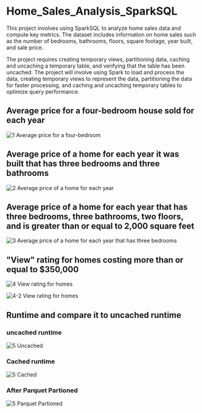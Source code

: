 # Home_Sales_Analysis_SparkSQL
This project involves using SparkSQL to analyze home sales data and compute key metrics. The dataset includes information on home sales such as the number of bedrooms, bathrooms, floors, square footage, year built, and sale price.

The project requires creating temporary views, partitioning data, caching and uncaching a temporary table, and verifying that the table has been uncached. The project will involve using Spark to load and process the data, creating temporary views to represent the data, partitioning the data for faster processing, and caching and uncaching temporary tables to optimize query performance. 

## Average price for a four-bedroom house sold for each year
![1 Average price for a four-bedroom](https://user-images.githubusercontent.com/24644072/230701922-79326713-f2b7-4b9b-bf2a-6f1bd0e2bcbd.PNG)





## Average price of a home for each year it was built that has three bedrooms and three bathrooms
![2 Average price of a home for each year](https://user-images.githubusercontent.com/24644072/230701930-9a3c9e95-0229-42de-93ec-253eee98e5dd.PNG)




## Average price of a home for each year that has three bedrooms, three bathrooms, two floors, and is greater than or equal to 2,000 square feet
![3 Average price of a home for each year that has three bedrooms](https://user-images.githubusercontent.com/24644072/230701935-061d23f6-cef1-4938-b9b4-09148d14ed5c.PNG)





## "View" rating for homes costing more than or equal to $350,000
![4 View rating for homes](https://user-images.githubusercontent.com/24644072/230701938-3419259e-9ef1-4efa-8b95-927d320aa6ef.PNG)

![4-2 View rating for homes](https://user-images.githubusercontent.com/24644072/230701945-a89f474e-9a94-4aa2-858b-731221cfcf40.PNG)



## Runtime and compare it to uncached runtime

### uncached runtime
![5 Uncached](https://user-images.githubusercontent.com/24644072/230701956-0abfcb2d-bbb3-4bdf-8101-b02e16a0ac62.PNG)




### Cached runtime
![5 Cached](https://user-images.githubusercontent.com/24644072/230701961-034e639e-cf57-44d3-9e78-6943b5bf2334.PNG)



### After Parquet Partioned
![5 Parquet Partioned](https://user-images.githubusercontent.com/24644072/230701962-b9be587c-9835-43ed-9bea-ecbbf668e565.PNG)
